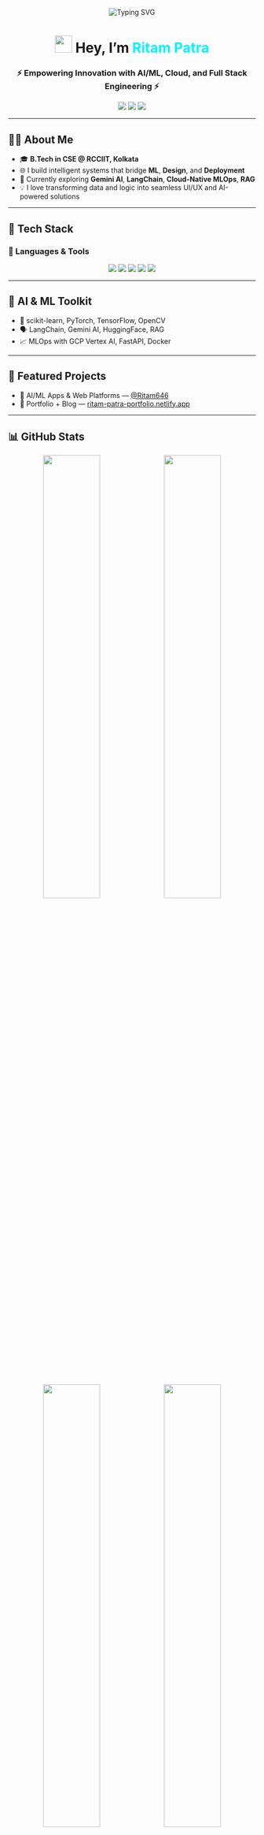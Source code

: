 <!-- 🌟 GitHub Profile: Ritam Patra -->

<p align="center">
  <img src="https://readme-typing-svg.demolab.com?font=Fira+Code&weight=600&size=24&pause=1000&color=00F5FF&center=true&vCenter=true&width=800&lines=Hi+There!+I'm+Ritam+Patra+%F0%9F%91%8B;ML+Engineer+%7C+Full+Stack+Dev+%7C+Cloud+Explorer;Welcome+to+my+GitHub+profile!+%F0%9F%8E%89" alt="Typing SVG" />
</p>

<h1 align="center">
  <img src="https://media.giphy.com/media/hvRJCLFzcasrR4ia7z/giphy.gif" width="35"/> Hey, I’m <span style="color:#00F5FF;">Ritam Patra</span>
</h1>
<h3 align="center">⚡ Empowering Innovation with AI/ML, Cloud, and Full Stack Engineering ⚡</h3>

<p align="center">
  <img src="https://img.shields.io/badge/Machine_Learning-black?style=for-the-badge&logo=ai&logoColor=white"/>
  <img src="https://img.shields.io/badge/Cloud_Computing-blue?style=for-the-badge&logo=cloud&logoColor=white"/>
  <img src="https://img.shields.io/badge/Full_Stack_Development-purple?style=for-the-badge&logo=code&logoColor=white"/>
</p>

---

## 👨‍💻 About Me

* 🎓 **B.Tech in CSE @ RCCIIT, Kolkata**
* 🌐 I build intelligent systems that bridge **ML**, **Design**, and **Deployment**
* 🔬 Currently exploring **Gemini AI**, **LangChain**, **Cloud-Native MLOps**, **RAG**
* 💡 I love transforming data and logic into seamless UI/UX and AI-powered solutions

---

## 🧰 Tech Stack

### 🔷 Languages & Tools

<p align="center">
  <img src="https://skillicons.dev/icons?i=python,java,js,ts,c"/>
  <img src="https://skillicons.dev/icons?i=react,nextjs,tailwind,nodejs,express,django"/>
  <img src="https://skillicons.dev/icons?i=mongodb,mysql,postgres,firebase"/>
  <img src="https://skillicons.dev/icons?i=aws,gcp,docker,nginx,git,vscode"/>
  <img src="https://skillicons.dev/icons?i=tensorflow,pytorch,opencv"/>
</p>

---

## 🧠 AI & ML Toolkit

* 🧠 scikit-learn, PyTorch, TensorFlow, OpenCV
* 🗣️ LangChain, Gemini AI, HuggingFace, RAG
* 📈 MLOps with GCP Vertex AI, FastAPI, Docker

---

## 🚀 Featured Projects

* 🎯 AI/ML Apps & Web Platforms — [@Ritam646](https://github.com/Ritam646)
* 🧾 Portfolio + Blog — [ritam-patra-portfolio.netlify.app](https://grand-cascaron-e2da2c.netlify.app/)

---

## 📊 GitHub Stats

<p align="center">
  <img src="https://github-readme-stats.vercel.app/api?username=Ritam646&show_icons=true&theme=tokyonight&hide_border=true" width="48%" />
  <img src="https://github-readme-streak-stats.herokuapp.com/?user=Ritam646&theme=tokyonight&hide_border=true" width="48%" />
</p>
<p align="center">
  <img src="https://github-readme-stats.vercel.app/api/top-langs/?username=Ritam646&layout=compact&theme=tokyonight&hide_border=true" width="48%" />
  <img src="https://github-profile-summary-cards.vercel.app/api/cards/profile-details?username=Ritam646&theme=tokyonight" width="48%" />
</p>

---

## 📈 Activity Graph

<p align="center">
  <img src="https://github-readme-activity-graph.vercel.app/graph?username=Ritam646&theme=tokyo-night&area=true&hide_border=true" width="100%"/>
</p>

---

## 🌐 Connect With Me

<p align="center">
  <a href="https://www.linkedin.com/in/ritam-patra-657049284" target="_blank">
    <img src="https://img.shields.io/badge/LinkedIn-blue?style=for-the-badge&logo=linkedin&logoColor=white" />
  </a>
  <a href="https://x.com/RitamPa04585016" target="_blank">
    <img src="https://img.shields.io/badge/Twitter-1DA1F2?style=for-the-badge&logo=twitter&logoColor=white" />
  </a>
  <a href="mailto:ritampatraofficial@gmail.com">
    <img src="https://img.shields.io/badge/Gmail-D14836?style=for-the-badge&logo=gmail&logoColor=white" />
  </a>
</p>

---

## 🎉 Fun Fact

> "Data speaks. I give it a voice through models, APIs, and elegant UIs." — *Ritam Patra*

<p align="center">
  <img src="https://img.shields.io/badge/Lets_Build_Something_Awesome-black?style=for-the-badge&logo=awesome-lists&logoColor=white" />
</p>
